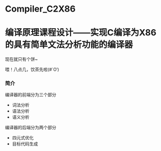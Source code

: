 # Compiler_C2X86

# 编译原理课程设计——实现C编译为X86的具有简单文法分析功能的编译器

现在就只有个饼~

喂！八点几，饮茶先啦(#`O′)

### 简介

编译器的前端分为三个部分

* 词法分析
* 语法分析
* 语义分析

编译器的后端分为两个部分

* 四元式优化
* 目标代码生成
